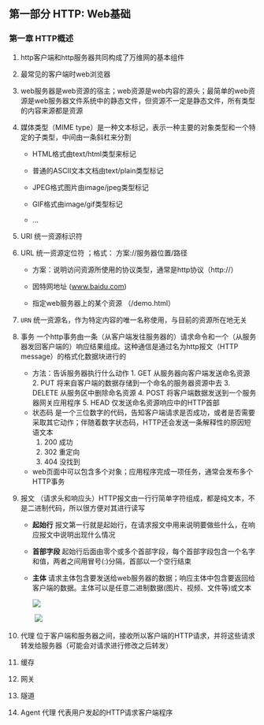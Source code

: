 ## 第一部分 HTTP: Web基础

### 第一章 HTTP概述

1. http客户端和http服务器共同构成了万维网的基本组件

2. 最常见的客户端时web浏览器

3. web服务器是web资源的宿主；web资源是web内容的源头；最简单的web资源是web服务器文件系统中的静态文件，但资源不一定是静态文件，所有类型的内容来源都是资源

4. 媒体类型（MIME type）是一种文本标记，表示一种主要的对象类型和一个特定的子类型，中间由一条斜杠来分割

   - HTML格式由text/html类型来标记

   - 普通的ASCII文本文档由text/plain类型标记

   - JPEG格式图片由image/jpeg类型标记

   - GIF格式由image/gif类型标记

   - ...

5. URI 统一资源标识符

6. URL 统一资源定位符 ；格式： 方案://服务器位置/路径

   - 方案：说明访问资源所使用的协议类型，通常是http协议（http://）

   - 因特网地址 (www.baidu.com)

   - 指定web服务器上的某个资源 （/demo.html）

7. `URN` 统一资源名，作为特定内容的唯一名称使用，与目前的资源所在地无关

8. 事务 一个http事务由一条（从客户端发往服务器的）请求命令和一个（从服务器发回客户端的）响应结果组成。这种通信是通过名为http报文（HTTP message）的格式化数据块进行的

   - 方法：告诉服务器执行什么动作
        			1. GET 从服务器向客户端发送命名资源
        			2. PUT 将来自客户端的数据存储到一个命名的服务器资源中去
        			3. DELETE 从服务区中删除命名资源
        			4. POST 将客户端数据发送到一个服务器网关应用程序
        			5. HEAD 仅发送命名资源响应中的HTTP首部
   - 状态码 是一个三位数字的代码，告知客户端请求是否成功，或者是否需要采取其它动作；伴随着数字状态码，HTTP还会发送一条解释性的原因短语文本
     1. 200 成功
     2. 302 重定向
     3. 404 没找到
   - web页面中可以包含多个对象；应用程序完成一项任务，通常会发布多个HTTP事务

9. 报文 （请求头和响应头）HTTP报文由一行行简单字符组成，都是纯文本，不是二进制代码，所以很方便对其进行读写	

   - **起始行** 报文第一行就是起始行，在请求报文中用来说明要做些什么，在响应报文中说明出现什么情况

   - **首部字段** 起始行后面由零个或多个首部字段，每个首部字段包含一个名字和值，两者之间用冒号(:)分隔，首部以一个空行结束

   - **主体** 请求主体包含要发送给web服务器的数据；响应主体中包含要返回给客户端的数据。主体可以是任意二进制数据(图片、视频、文件等)或文本

     

     ![](https://img-blog.csdnimg.cn/20200428174200920.png)

     ​	![](https://img-blog.csdnimg.cn/20200428174928579.png?x-oss-process=image/watermark,type_ZmFuZ3poZW5naGVpdGk,shadow_10,text_aHR0cHM6Ly9ibG9nLmNzZG4ubmV0L3dlaXhpbl80NTM5MzA5NA==,size_16,color_FFFFFF,t_70)

10. 代理 位于客户端和服务器之间，接收所以客户端的HTTP请求，并将这些请求转发给服务器（可能会对请求进行修改之后转发）

11. 缓存

12. 网关

13. 隧道

14. Agent 代理 代表用户发起的HTTP请求客户端程序
